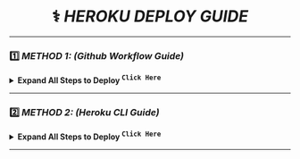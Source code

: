 <div align="center">
<!-- <img src="https://i0.wp.com/gluonhq.com/wp-content/uploads/2018/05/heroku-logotype-vertical-purple.png" alt="Heorku Image" align="right" width="150">-->

# ⚕️ ***HEROKU DEPLOY GUIDE***

</div>

---

### 1️⃣ ***METHOD 1: (Github Workflow Guide)***

<details>
  <summary><b>Expand All Steps to Deploy <sup><kbd>Click Here</kbd></sup></b></summary>

**Step 1 :** Fork and Star the Repository

  - Click the **Fork** button at the top-right corner of this repository.
    > Star the repository to show your support.

**Step 2 :** Navigate to Your Forked Repository

- Access your forked version of the repository.

**Step 3 :** Enable `GitHub Actions` for your repo

- Go to the **Settings** tab of your forked repository.
- Enable **Actions** by selecting the appropriate option in the settings.

**Step 4 :** Run the Deployment Workflow to Deploy

  1. Open the **Actions** tab.
  2. Select the `Deploy to Heroku` workflow from the available list.
  3. Click **Run workflow** and fill out the required inputs:
     
   - **BOT_TOKEN**: Your Telegram bot token.
   - **OWNER_ID**: Your Telegram ID.
   - **DATABASE_URL**: MongoDB connection string.
   - **TELEGRAM_API**: Telegram API ID (from [my.telegram.org](https://my.telegram.org/)).
   - **TELEGRAM_HASH**: Telegram API hash (from [my.telegram.org](https://my.telegram.org/)).
   - **HEROKU_APP_NAME**: Name of your Heroku app.
   - **HEROKU_EMAIL**: Email address associated with your Heroku account.
   - **HEROKU_API_KEY**: API key from your Heroku account.
   - **HEROKU_TEAM_NAME** (Optional): Required only if deploying under a Heroku team account.
   - **UPSTREAM_REPO**: Upstream Repo of your Fork or Main Repo
   - **UPSTREAM_BRANCH**: Branch name of your Fork or Main Repo (default is `main`).
     
  4. Run the workflow and wait for it to complete.


**Step 5 :** Finalize Setup of your bot

- After deployment, check logs in your Heroku dashboard, If problem, Reach to Support Group.
- Use the `/bsettings` command to upload sensitive files like `token.pickle` if needed as well as all the important Variables within it.
  > **NOTE** : Don't Add any Other variable except the Variables mentioned here.


</details>

---

### 2️⃣ ***METHOD 2: (Heroku CLI Guide)***

<details>
  <summary><b>Expand All Steps to Deploy <sup><kbd>Click Here</kbd></sup></b></summary>

**Step 1 :** Git clone this Repo and change directory
> Make sure git is Installed in your system or quick run `apt-get install git pip curl -y`

```shell
git clone https://github.com/ThePrateekBhatia/BeastDeploy deploy && cd deploy
```

**Step 2 :** Now Install Heroku in your Sytem or checkout Official Heroku Deploy Docs, or Download via `apt-get` or `npm`
> For Android : Use `termux` (Download via FDroid) for CLI usage

**The script requires sudo and isn’t Windows compatible.**
```shell
curl https://cli-assets.heroku.com/install.sh | sh
```

**Install with Ubuntu / Debian apt-get**
```shell
curl https://cli-assets.heroku.com/install-ubuntu.sh | sh
```

**Install via `npm` (Not Recommanded)**
```shell
npm install -g heroku
```

**Official Heroku Install Guide :** [Check Here](https://devcenter.heroku.com/articles/heroku-cli#install-the-heroku-cli)

**Step 3 :** Login into Heroku and Log In CLI via Browser 

_With Browser_
```shell
heroku login
```

**OR**

_Without Browser_
```shell
heroku login -i
```

- Put `Heroku Email` : Heroku Email `email@example.com`
- Put `Heroku Password` : Heroku API Key. Get from [Here](https://dashboard.heroku.com/account)

**Step 4 :** Create Heroku App and specify stack and region with App Name

```shell
heroku create --region eu --stack container APP_NAME
```

**To Be Noted**: Copy the `BASE_URL` after the App is Created and Put the Value in `BASE_URL` when editing `config.py`

**Notes:**
- `--region eu` for Europe Server.
- `--region us` for United States Server.
- `APP_NAME` should be replaced with your unique app name _(Optional)_. If not given it generates a random name.
- `--stack container` for setting stack to container for Dockerfile.
- `--buildpack heroku/python` for using build slug for repo deploy and build.

**Step 5 :** Now set all the Required Variables and Files into this Branch MAIN Repo like config.py, accounts.zip, token.pickle, All Private Files(optional)- 
  > Only config.py Mabdatory with Only Mandatory Vars Only, After that Put all Private Files or Vars via Bot Settings `/bs`

**To Edit Inside CLI (nano Editor):** _(Linux/Termux Users)_
```shell
cp config.env.sample config.env && nano config.env
```
- _(Below Given the "Mandatory" Variables)_
  ```
  BOT_TOKEN = ""
  OWNER_ID = 0
  TELEGRAM_API = 0
  TELEGRAM_HASH = ""
  UPSTREAM_REPO = ""
  UPSTREAM_BRANCH = "main"
  DATABASE_URL = ""
  BASE_URL = ""
  ```
- After Setup Save from Editor via `CTRL + O` and `Enter`, followed via `CTRL + X` !

**Helpful Commands:**
- **Exit from nano** : `CTRL + X`
- **Save File** : `CTRL + O`
- **Check Help** : `CTRL + G`
- **Undo Changes** : `ALT + U`
- ^ means CTRL _(Termux Users)_

**Step 6 :** Set Local git remote for Heroku. Give All Commands One by One.

```shell
git add . -f
git commit -m "HK Setup"
heroku git:remote -a APP_NAME
```

**Step 7 :** Now push to Heroku via git forcefully to build.

```shell
git push heroku main -f
```

**Heroku Logs:** When checking Logs, Use this will give Complete Logs.
```shell
heroku logs -a APP_NAME -t
```

- Add arg `-t` for Live Stream Logs and Use `CTRL + C` to Exit from it.

**All Heroku CLI Commands :** [Click Here](https://devcenter.heroku.com/articles/heroku-cli-commands#heroku-config-set)

</details>

---

